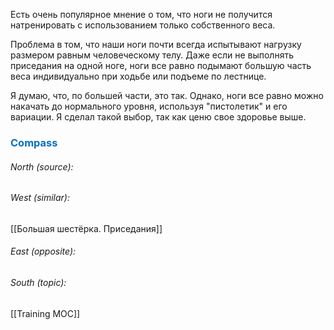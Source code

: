 Есть очень популярное мнение о том, что ноги не получится натренировать с использованием только собственного веса.

Проблема в том, что наши ноги почти всегда испытывают нагрузку размером равным человеческому телу. Даже если не выполнять приседания на одной ноге, ноги все равно подымают большую часть веса индивидуально при ходьбе или подъеме по лестнице.

Я думаю, что, по большей части, это так. Однако, ноги все равно можно накачать до нормального уровня, используя "пистолетик" и его вариации. Я сделал такой выбор, так как ценю свое здоровье выше.




### <span style="color:#0070c0">Compass</span>
###### North (source):


###### West (similar):
[[Большая шестёрка. Приседания]]

###### East (opposite):


###### South (topic):
[[Training MOC]]
